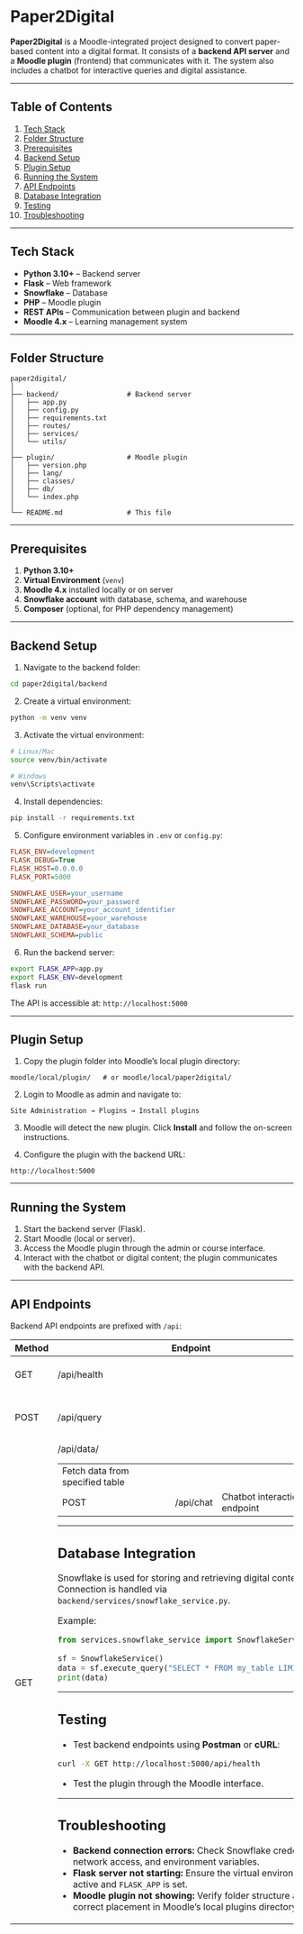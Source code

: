 # Paper2Digital

**Paper2Digital** is a Moodle-integrated project designed to convert paper-based content into a digital format. It consists of a **backend API server** and a **Moodle plugin** (frontend) that communicates with it. The system also includes a chatbot for interactive queries and digital assistance.

---

## Table of Contents
1. [Tech Stack](#tech-stack)  
2. [Folder Structure](#folder-structure)  
3. [Prerequisites](#prerequisites)  
4. [Backend Setup](#backend-setup)  
5. [Plugin Setup](#plugin-setup)  
6. [Running the System](#running-the-system)  
7. [API Endpoints](#api-endpoints)  
8. [Database Integration](#database-integration)  
9. [Testing](#testing)  
10. [Troubleshooting](#troubleshooting)  

---

## Tech Stack
- **Python 3.10+** – Backend server  
- **Flask** – Web framework  
- **Snowflake** – Database  
- **PHP** – Moodle plugin  
- **REST APIs** – Communication between plugin and backend  
- **Moodle 4.x** – Learning management system  

---

## Folder Structure
```
paper2digital/
│
├── backend/                 # Backend server
│   ├── app.py
│   ├── config.py
│   ├── requirements.txt
│   ├── routes/
│   ├── services/
│   └── utils/
│
├── plugin/                  # Moodle plugin
│   ├── version.php
│   ├── lang/
│   ├── classes/
│   ├── db/
│   └── index.php
│
└── README.md                # This file
```

---

## Prerequisites
1. **Python 3.10+**  
2. **Virtual Environment** (`venv`)  
3. **Moodle 4.x** installed locally or on server  
4. **Snowflake account** with database, schema, and warehouse  
5. **Composer** (optional, for PHP dependency management)  

---

## Backend Setup

1. Navigate to the backend folder:
```bash
cd paper2digital/backend
```

2. Create a virtual environment:
```bash
python -m venv venv
```

3. Activate the virtual environment:
```bash
# Linux/Mac
source venv/bin/activate

# Windows
venv\Scripts\activate
```

4. Install dependencies:
```bash
pip install -r requirements.txt
```

5. Configure environment variables in `.env` or `config.py`:
```ini
FLASK_ENV=development
FLASK_DEBUG=True
FLASK_HOST=0.0.0.0
FLASK_PORT=5000

SNOWFLAKE_USER=your_username
SNOWFLAKE_PASSWORD=your_password
SNOWFLAKE_ACCOUNT=your_account_identifier
SNOWFLAKE_WAREHOUSE=your_warehouse
SNOWFLAKE_DATABASE=your_database
SNOWFLAKE_SCHEMA=public
```

6. Run the backend server:
```bash
export FLASK_APP=app.py
export FLASK_ENV=development
flask run
```
The API is accessible at: `http://localhost:5000`

---

## Plugin Setup

1. Copy the plugin folder into Moodle’s local plugin directory:
```text
moodle/local/plugin/   # or moodle/local/paper2digital/
```

2. Login to Moodle as admin and navigate to:
```
Site Administration → Plugins → Install plugins
```

3. Moodle will detect the new plugin. Click **Install** and follow the on-screen instructions.

4. Configure the plugin with the backend URL:
```text
http://localhost:5000
```

---

## Running the System
1. Start the backend server (Flask).  
2. Start Moodle (local or server).  
3. Access the Moodle plugin through the admin or course interface.  
4. Interact with the chatbot or digital content; the plugin communicates with the backend API.

---

## API Endpoints
Backend API endpoints are prefixed with `/api`:

| Method | Endpoint           | Description                            |
|--------|------------------|----------------------------------------|
| GET    | /api/health       | Checks backend health                  |
| POST   | /api/query        | Accepts queries and fetches data      |
| GET    | /api/data/<table> | Fetch data from specified table       |
| POST   | /api/chat         | Chatbot interaction endpoint           |

---

## Database Integration
Snowflake is used for storing and retrieving digital content. Connection is handled via `backend/services/snowflake_service.py`.

Example:
```python
from services.snowflake_service import SnowflakeService

sf = SnowflakeService()
data = sf.execute_query("SELECT * FROM my_table LIMIT 10")
print(data)
```

---

## Testing
- Test backend endpoints using **Postman** or **cURL**:
```bash
curl -X GET http://localhost:5000/api/health
```

- Test the plugin through the Moodle interface.

---

## Troubleshooting
- **Backend connection errors:** Check Snowflake credentials, network access, and environment variables.  
- **Flask server not starting:** Ensure the virtual environment is active and `FLASK_APP` is set.  
- **Moodle plugin not showing:** Verify folder structure and correct placement in Moodle’s local plugins directory.

